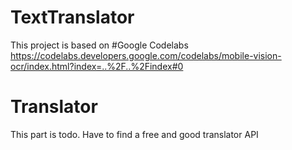 # TextTranslator
This project is based on #Google Codelabs
https://codelabs.developers.google.com/codelabs/mobile-vision-ocr/index.html?index=..%2F..%2Findex#0

# Translator
This part is todo.
Have to find a free and good translator API


